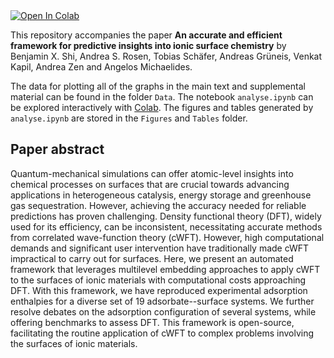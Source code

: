 <a target="_blank" href="https://colab.research.google.com/github/benshi97/Data_autoSKZCAM/blob/master/analyse.ipynb">
  <img src="https://colab.research.google.com/assets/colab-badge.svg" alt="Open In Colab"/>
</a>

This repository accompanies the paper **An accurate and efficient framework for predictive insights into ionic surface chemistry** by Benjamin X. Shi, Andrea S. Rosen, Tobias Schäfer, Andreas Grüneis, Venkat Kapil, Andrea Zen and Angelos Michaelides.

The data for plotting all of the graphs in the main text and supplemental material can be found in the folder `Data`. The notebook `analyse.ipynb` can be explored interactively with [Colab](https://colab.research.google.com/github/benshi97/Data_autoSKZCAM/blob/master/analyse.ipynb). The figures and tables generated by `analyse.ipynb` are stored in the `Figures` and `Tables` folder.


## Paper abstract

Quantum-mechanical simulations can offer atomic-level insights into chemical processes on surfaces that are crucial towards advancing applications in heterogeneous catalysis, energy storage and greenhouse gas sequestration.
However, achieving the accuracy needed for reliable predictions has proven challenging.
Density functional theory (DFT), widely used for its efficiency, can be inconsistent, necessitating accurate methods from correlated wave-function theory (cWFT).
However, high computational demands and significant user intervention have traditionally made cWFT impractical to carry out for surfaces.
Here, we present an automated framework that leverages multilevel embedding approaches to apply cWFT to the surfaces of ionic materials with computational costs approaching DFT.
With this framework, we have reproduced experimental adsorption enthalpies for a diverse set of 19 adsorbate--surface systems.
We further resolve debates on the adsorption configuration of several systems, while offering  benchmarks to assess DFT.
This framework is  open-source, facilitating the routine application of cWFT to complex problems involving the surfaces of ionic materials.
